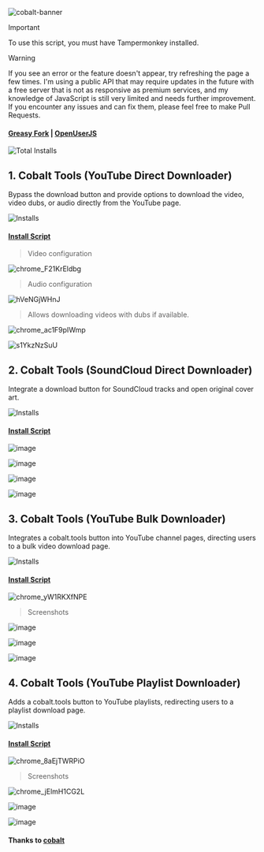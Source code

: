 ![cobalt-banner](https://github.com/user-attachments/assets/394c413d-a9f0-4210-8c7f-5328f73501bc)

> [!IMPORTANT]
> To use this script, you must have Tampermonkey installed.

> [!WARNING]
> If you see an error or the feature doesn't appear, try refreshing the page a few times. I'm using a public API that may require updates in the future with a free server that is not as responsive as premium services, and my knowledge of JavaScript is still very limited and needs further improvement. If you encounter any issues and can fix them, please feel free to make Pull Requests.

#### [Greasy Fork](https://greasyfork.org/en/users/1382928-exyezed) | [OpenUserJS](https://openuserjs.org/users/exyezed/scripts)

![Total Installs](https://img.shields.io/badge/dynamic/json?color=%230072C6&label=Total%20Installs&query=$&url=https://forksinstalls.vercel.app/total/greasyfork.org/en/users/1382928-exyezed)

## 1. Cobalt Tools (YouTube Direct Downloader)

Bypass the download button and provide options to download the video, video dubs, or audio directly from the YouTube page.

![Installs](https://img.shields.io/badge/dynamic/json?color=%232ea44f&label=Installs&query=$&url=https://forksinstalls.vercel.app/greasyfork.org/en/scripts/515230-cobalt-tools-youtube-direct-downloader)

#### [Install Script](https://update.greasyfork.org/scripts/515230/Cobalt%20Tools%20%28YouTube%20Direct%20Downloader%29.user.js)

> Video configuration

![chrome_F21KrEldbg](https://github.com/user-attachments/assets/7f138599-bfbb-4543-8220-87f33ec2430e)

> Audio configuration

![hVeNGjWHnJ](https://github.com/user-attachments/assets/e20fe4f6-7516-408c-8b1f-ad87e3d92590)

> Allows downloading videos with dubs if available.

![chrome_ac1F9pIWmp](https://github.com/user-attachments/assets/1a3075c4-72ca-41c9-89ee-459894799114)

![s1YkzNzSuU](https://github.com/user-attachments/assets/0fc5985c-e4f5-49df-8d0e-366384f4553c)

## 2. Cobalt Tools (SoundCloud Direct Downloader)

Integrate a download button for SoundCloud tracks and open original cover art.

![Installs](https://img.shields.io/badge/dynamic/json?color=%232ea44f&label=Installs&query=$&url=https://forksinstalls.vercel.app/greasyfork.org/en/scripts/515120-cobalt-tools-soundcloud-direct-downloader)

#### [Install Script](https://update.greasyfork.org/scripts/515120/Cobalt%20Tools%20%28SoundCloud%20Direct%20Downloader%29.user.js)

![image](https://github.com/user-attachments/assets/29200e8a-1fce-4cd1-a5d6-ca24e57adb5c)

![image](https://github.com/user-attachments/assets/3ec8b343-5941-411d-bfbf-9028b97a3691)

![image](https://github.com/user-attachments/assets/05e0f6fa-b5b6-400d-86f0-817b5696ef84)

![image](https://github.com/user-attachments/assets/6171a4fe-943b-4edd-b259-c947262df021)

## 3. Cobalt Tools (YouTube Bulk Downloader)

Integrates a cobalt.tools button into YouTube channel pages, directing users to a bulk video download page.

![Installs](https://img.shields.io/badge/dynamic/json?color=%232ea44f&label=Installs&query=$&url=https://forksinstalls.vercel.app/greasyfork.org/en/scripts/516958-cobalt-tools-youtube-bulk-downloader)

#### [Install Script](https://update.greasyfork.org/scripts/516958/Cobalt%20Tools%20%28YouTube%20Bulk%20Downloader%29.user.js)

![chrome_yW1RKXfNPE](https://github.com/user-attachments/assets/9f61beed-45c7-481f-ad23-05a88519be53)

> Screenshots

![image](https://github.com/user-attachments/assets/2f91becc-d014-4b26-8ff4-6586d3fd757f)

![image](https://github.com/user-attachments/assets/4452146c-e8ed-4a17-a263-e5a113999816)

![image](https://github.com/user-attachments/assets/c77c48d9-f0ba-492e-91ae-d04428bf4553)

## 4. Cobalt Tools (YouTube Playlist Downloader)

Adds a cobalt.tools button to YouTube playlists, redirecting users to a playlist download page.

![Installs](https://img.shields.io/badge/dynamic/json?color=%232ea44f&label=Installs&query=$&url=https://forksinstalls.vercel.app/greasyfork.org/en/scripts/518132-cobalt-tools-youtube-playlist-downloader)

#### [Install Script](https://update.greasyfork.org/scripts/518132/Cobalt%20Tools%20%28YouTube%20Playlist%20Downloader%29.user.js)

![chrome_8aEjTWRPiO](https://github.com/user-attachments/assets/cf9d1c23-1bdb-4dca-be7e-ce2f02849ffc)

> Screenshots

![chrome_jElmH1CG2L](https://github.com/user-attachments/assets/8eab0097-f60b-47ec-b362-a156a0a3be82)

![image](https://github.com/user-attachments/assets/c0ef8427-e517-403d-be02-ef56b75923c7)

![image](https://github.com/user-attachments/assets/c3d2622f-153a-4d2f-a6a5-481cf6720f80)

#### Thanks to [cobalt](https://github.com/imputnet/cobalt)
